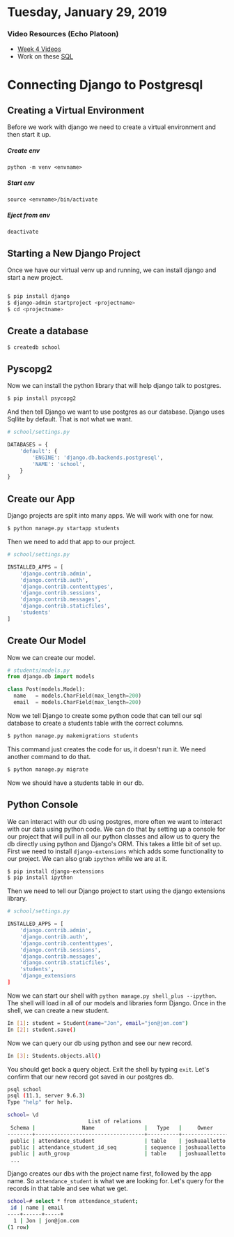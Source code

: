 Tuesday, January 29, 2019
=====================
### Video Resources (Echo Platoon)
- [Week 4 Videos](https://www.youtube.com/watch?v=ra2IXfFlZK8&list=PLu0CiQ7bzwERLJOhwkQA9vQKpsw_McWCb)
- Work on these [SQL](https://pgexercises.com/)
# Connecting Django to Postgresql 

## Creating a Virtual Environment

Before we work with django we need to create a virtual environment and then start it up. 
##### Create env 
`python -m venv <envname>`

##### Start env
`source <envname>/bin/activate`

##### Eject from env
`deactivate`

## Starting a New Django Project
Once we have our virtual venv up and running, we can install django and start a new project. 
```bash

$ pip install django
$ django-admin startproject <projectname>
$ cd <projectname>

```
## Create a database 
```bash 
$ createdb school
```
## Pyscopg2
Now we can install the python library that will help django talk to postgres. 

```bash
$ pip install psycopg2
```
And then tell Django we want to use postgres as our database. Django uses Sqllite by default. That is not what we want. 

```python
# school/settings.py 

DATABASES = {
    'default': {
        'ENGINE': 'django.db.backends.postgresql',
        'NAME': 'school',
    }
}
```

## Create our App
Django projects are split into many apps. We will work with one for now. 
```bash
$ python manage.py startapp students
```
Then we need to add that app to our project. 
```python
# school/settings.py

INSTALLED_APPS = [
    'django.contrib.admin',
    'django.contrib.auth',
    'django.contrib.contenttypes',
    'django.contrib.sessions',
    'django.contrib.messages',
    'django.contrib.staticfiles',
    'students'
]
```

## Create Our Model 
Now we can create our model. 

```python
# students/models.py
from django.db import models

class Post(models.Model):
  name   = models.CharField(max_length=200)
  email  = models.CharField(max_length=200)

```

Now we tell Django to create some python code that can tell our sql database to create a students table with the correct columns. 
```bash
$ python manage.py makemigrations students
```
This command just creates the code for us, it doesn't run it. We need another command to do that. 
```bash
$ python manage.py migrate
```
Now we should have a students table in our db. 

## Python Console 
We can interact with our db using postgres, more often we want to interact with our data using python code. We can do that by setting up a console for our project that will pull in all our python classes and allow us to query the db directly using python and Django's ORM. This takes a little bit of set up. First we need to install `django-extensions` which adds some functionality to our project. We can also grab `ipython` while we are at it. 

```bash
$ pip install django-extensions
$ pip install ipython
```
Then we need to tell our Django project to start using the django extensions library. 
```python
# school/settings.py

INSTALLED_APPS = [
    'django.contrib.admin',
    'django.contrib.auth',
    'django.contrib.contenttypes',
    'django.contrib.sessions',
    'django.contrib.messages',
    'django.contrib.staticfiles',
    'students', 
    'django_extensions
]

```

Now we can start our shell with `python manage.py shell_plus --ipython`. The shell will load in all of our models and libraries form Django. Once in the shell, we can create a new student. 

```bash 
In [1]: student = Student(name="Jon", email="jon@jon.com")
In [2]: student.save()
```
Now we can query our db using python and see our new record. 
```bash 
In [3]: Students.objects.all()
```
You should get back a query object. Exit the shell by typing `exit`. Let's confirm that our new record got saved in our postgres db. 

```bash 
psql school 
psql (11.1, server 9.6.3)
Type "help" for help.

school= \d
                          List of relations
 Schema |               Name                |   Type   |     Owner
--------+-----------------------------------+----------+---------------
 public | attendance_student                | table    | joshuaalletto
 public | attendance_student_id_seq         | sequence | joshuaalletto
 public | auth_group                        | table    | joshuaalletto
 ...

```
Django creates our dbs with the project name first, followed by the app name. So `attendance_student` is what we are looking for. Let's query for the records in that table and see what we get. 

```bash 
school=# select * from attendance_student;
 id | name | email
----+------+-----+
  1 | Jon | jon@jon.com
(1 row)

```
